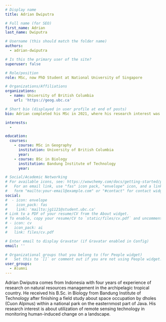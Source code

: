 ```yaml
---
# Display name
title: Adrian Dwiputra

# Full name (for SEO)
first_name: Adrian 
last_name: Dwiputra

# Username (this should match the folder name)
authors:
  - adrian-dwiputra

# Is this the primary user of the site?
superuser: false

# Role/position
role: MSc, now PhD Student at National University of Singapore

# Organizations/Affiliations
organizations:
  - name: University of British Columbia
    url: 'https://geog.ubc.ca'

# Short bio (displayed in user profile at end of posts)
bio: Adrian completed his MSc in 2021, where his research interest was about the utilization of remote sensing technology in monitoring human-induced change on a landscape.

interests:
  - 

education:
  courses:
    - course: MSc in Geography
      institution: University of British Columbia
      year: 
    - course: BSc in Biology
      institution: Bandung Institute of Technology
      year: 

# Social/Academic Networking
# For available icons, see: https://wowchemy.com/docs/getting-started/page-builder/#icons
#   For an email link, use "fas" icon pack, "envelope" icon, and a link in the
#   form "mailto:your-email@example.com" or "#contact" for contact widget.
social:
#  - icon: envelope
#    icon_pack: fas
#    link: 'mailto:jg1121@student.ubc.ca'
# Link to a PDF of your resume/CV from the About widget.
# To enable, copy your resume/CV to `static/files/cv.pdf` and uncomment the lines below.
# - icon: cv
#   icon_pack: ai
#   link: files/cv.pdf

# Enter email to display Gravatar (if Gravatar enabled in Config)
email: ''

# Organizational groups that you belong to (for People widget)
#   Set this to `[]` or comment out if you are not using People widget.
user_groups:
  - Alumni
---
```


Adrian Dwiputra comes from Indonesia with four years of experience of research on natural resources management in the archipelagic tropical country. He received his B.Sc. in Biology from Bandung Institute of Technology after finishing a field study about space occupation by dholes (Cuon Alpinus) within a national park on the easternmost part of Java. His research interest is about utilization of remote sensing technology in monitoring human-induced change on a landscape.
